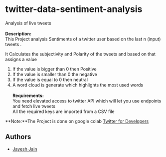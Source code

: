 # twitter-data-sentiment-analysis
Analysis of live tweets</br></br>
**Description:**</br>
This Project analysis Sentiments of a twitter user based on the last n (input) tweets .</br>

It Calculates the subjectivity and Polarity of the tweets and based on that assigns a value</br>
1) If the value is bigger than 0 then Positive</br>
2) If the value is smaller than 0 the negative</br>
3) If the value is equal to 0 then neutral 
4) A word cloud is generate which highlights the most used words
</br></br>
**Requirements:**</br>
You need elevated access to twitter API which will let you use endpoints and fetch live tweets</br>
All the required keys are imported from a CSV file 

**Note:**The Project is done on google colab
[Twitter for Developers](https://developer.twitter.com/en)
## Authors
- [Jayesh Jain](https://github.com/jayesh15)
